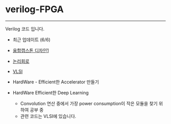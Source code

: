 # verilog-FPGA
--- 
Verilog 코드 입니다.
- 최근 업데이트 (6/6)
- [융합캡스톤 디자인1](https://guttural-file-f46.notion.site/37080f1f77a44aa9882f892f98a752e2?v=22c0218a7ec94968bc9185e4992bebc7)
- [논리회로](https://guttural-file-f46.notion.site/4868e793b20649f59844768a0989ffa9?v=c21f9e9f33974505a042b566cfdfe39f)
- [VLSI](https://www.notion.so/VLSI-77be9e1d45ce40f7b22c62d29572e655)
- HardWare - Efficient한 Accelerator 만들기

- HardWare Efficient한 Deep Learning
  - Convolution 연산 중에서 가장 power consumption이 작은 모듈을 찾기 위하여 공부 중
  - 관련 코드는 VLSI에 있습니다.
